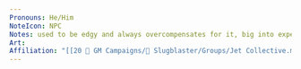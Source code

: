 ```yaml
---
Pronouns: He/Him
NoteIcon: NPC
Notes: used to be edgy and always overcompensates for it, big into experimental orb music
Art: 
Affiliation: "[[20 🌟 GM Campaigns/🐌 Slugblaster/Groups/Jet Collective.md|Jet Collective]]"
---
```

